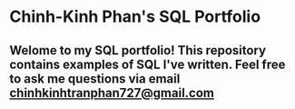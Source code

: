 # Chinh-Kinh Phan's SQL Portfolio 

## Welome to my SQL portfolio! This repository contains examples of SQL I've written. Feel free to ask me questions via email chinhkinhtranphan727@gmail.com
